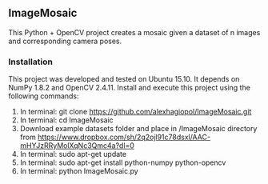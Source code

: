 ## ImageMosaic

This Python + OpenCV project creates a mosaic given a dataset of n images and corresponding camera poses.

### Installation
This project was developed and tested on Ubuntu 15.10. It depends on NumPy 1.8.2 and OpenCV 2.4.11. Install and execute this project using the following commands:

1. In terminal: git clone https://github.com/alexhagiopol/ImageMosaic.git
2. In terminal: cd ImageMosaic
3. Download example datasets folder and place in /ImageMosaic directory from https://www.dropbox.com/sh/2q2ojl91c78dsxl/AAC-mHYJzRRyMolXqNc3Qmc4a?dl=0
4. In terminal: sudo apt-get update
5. In terminal: sudo apt-get install python-numpy python-opencv
6. In terminal: python ImageMosaic.py


